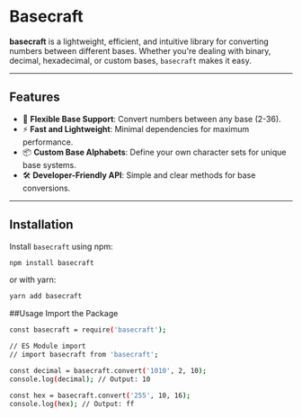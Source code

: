 # Basecraft

**basecraft** is a lightweight, efficient, and intuitive library for converting numbers between different bases. Whether you're dealing with binary, decimal, hexadecimal, or custom bases, `basecraft` makes it easy.

---

## Features

- 🧮 **Flexible Base Support**: Convert numbers between any base (2-36).
- ⚡ **Fast and Lightweight**: Minimal dependencies for maximum performance.
- 📦 **Custom Base Alphabets**: Define your own character sets for unique base systems.
- 🛠️ **Developer-Friendly API**: Simple and clear methods for base conversions.

---

## Installation

Install `basecraft` using npm:

```bash
npm install basecraft
```
or with yarn:
```bash
yarn add basecraft
```
##Usage
Import the Package
```bash
const basecraft = require('basecraft');

// ES Module import
// import basecraft from 'basecraft';
```
```bash
const decimal = basecraft.convert('1010', 2, 10);
console.log(decimal); // Output: 10
```
```bash
const hex = basecraft.convert('255', 10, 16);
console.log(hex); // Output: ff
```
